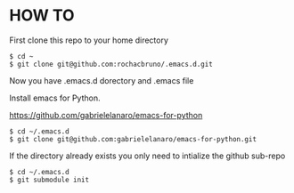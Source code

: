 # HOW TO

First clone this repo to your home directory

```
$ cd ~
$ git clone git@github.com:rochacbruno/.emacs.d.git
```

Now you have .emacs.d dorectory and .emacs file


Install emacs for Python.  

https://github.com/gabrielelanaro/emacs-for-python  

```
$ cd ~/.emacs.d
$ git clone git@github.com:gabrielelanaro/emacs-for-python.git
```

If the directory already exists you only need to intialize the github sub-repo

```
$ cd ~/.emacs.d
$ git submodule init
```

